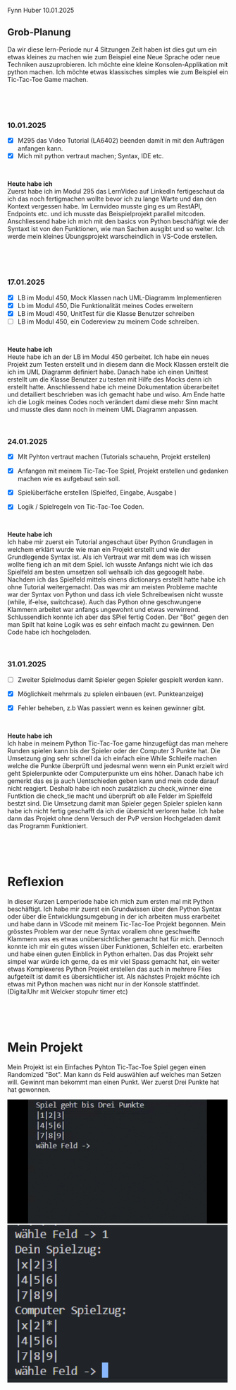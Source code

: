 

Fynn Huber
10.01.2025

## Grob-Planung
Da wir diese lern-Periode nur 4 Sitzungen Zeit haben ist dies gut um ein etwas kleines zu machen wie zum Beispiel eine Neue Sprache oder neue Techniken auszuprobieren. Ich möchte eine kleine Konsolen-Applikation mit python machen. Ich möchte etwas klassisches simples wie zum Beispiel ein Tic-Tac-Toe Game machen. 

&nbsp;
 
&nbsp;

### 10.01.2025

- [x] M295 das Video Tutorial (LA6402) beenden damit in mit den Aufträgen anfangen kann.
- [x] Mich mit python vertraut machen; Syntax, IDE etc.
      
&nbsp;

**Heute habe ich**     
Zuerst habe ich im Modul 295 das LernVideo auf LinkedIn fertigeschaut da ich das noch fertigmachen wollte bevor ich zu lange Warte und dan den Kontext vergessen habe. Im Lernvideo musste ging es um RestAPI, Endpoints etc. und ich musste das Beispielprojekt parallel mitcoden. Anschliessend habe ich mich mit den basics von Python beschäftigt wie der Syntaxt ist von den Funktionen, wie man Sachen ausgibt und so weiter. Ich werde mein kleines Übungsprojekt warscheindlich in VS-Code erstellen.

&nbsp;
 
&nbsp;

### 17.01.2025

- [x] LB im Modul 450, Mock Klassen nach UML-Diagramm Implementieren
- [x] Lb im Modul 450, Die Funktionalität meines Codes erweitern
- [x] LB im Moudl 450, UnitTest für die Klasse Benutzer schreiben
- [ ] LB im Modul 450, ein Codereview zu meinem Code schreiben. 
      
&nbsp;

**Heute habe ich**   
Heute habe ich an der LB im Modul 450 gerbeitet. Ich habe ein neues Projekt zum Testen erstellt und in diesem dann die Mock Klassen erstellt die ich im UML Diagramm definiert habe. Danach habe ich einen Unittest erstellt um die Klasse Benutzer zu testen mit Hilfe des Mocks denn ich erstellt hatte. Anschliessend habe ich meine Dokumentation überarbeitet und detailiert beschrieben was ich gemacht habe und wiso. Am Ende hatte ich die Logik meines Codes noch verändert dami diese mehr Sinn macht und musste dies dann noch in meinem UML Diagramm anpassen.
&nbsp;
 
&nbsp;

### 24.01.2025

- [x] MIt Pyhton vertraut machen (Tutorials schauehn, Projekt erstellen)
- [x] Anfangen mit meinem Tic-Tac-Toe Spiel, Projekt erstellen und gedanken machen wie es aufgebaut sein soll.
- [x]  Spielüberfäche erstellen (Spielfed, Eingabe, Ausgabe )
- [x]  Logik / Spielregeln von Tic-Tac-Toe Coden.
      
      
&nbsp;

**Heute habe ich**   
Ich habe mir zuerst ein Tutorial angeschaut über Python Grundlagen in welchem erklärt wurde wie man ein Projekt erstellt und wie der Grundlegende Syntax ist. Als ich Vertraut war mit dem was ich wissen wollte fieng ich an mit dem Spiel. Ich wusste Anfangs nicht wie ich das Spielfeld am besten umsetzen soll wehsalb ich das gegoogelt habe. Nachdem ich das Spielfeld mittels einens dictionarys erstellt hatte habe ich ohne Tutorial weitergemacht. Das was mir am meisten Probleme machte war der Syntax von Python und dass ich viele Schreibewisen nicht wusste (while, if-else, switchcase). Auch das Python ohne geschwungene Klammern arbeitet war anfangs ungewohnt und etwas verwirrend. Schlussendlich konnte ich aber das SPiel fertig Coden. Der "Bot" gegen den man Spilt hat keine Logik was es sehr einfach macht zu gewinnen. Den Code habe ich hochgeladen.
&nbsp;
 
&nbsp;

### 31.01.2025

- [ ] Zweiter Spielmodus damit Spieler gegen Spieler gespielt werden kann. 
- [x] Möglichkeit mehrmals zu spielen einbauen (evt. Punkteanzeige)
- [x] Fehler beheben, z.b Was passiert wenn es keinen gewinner gibt.
      
      
&nbsp;

**Heute habe ich**   
Ich habe in meinem Python Tic-Tac-Toe game hinzugefügt das man mehere Runden spielen kann bis der Spieler oder der Computer 3 Punkte hat. Die Umsetzung ging sehr schnell da ich einfach eine While Schleife machen welche die Punkte überprüft und jedesmal wenn wenn ein Punkt erzielt wird geht Spielerpunkte oder Computerpunkte um eins höher. Danach habe ich gemerkt das es ja auch Uentschieden geben kann und mein code darauf nicht reagiert. Deshalb habe ich noch zusätzlich zu check_winner eine Funtktion die check_tie macht und überprüft ob alle Felder im Spielfeld bestzt sind. Die Umsetzung damit man Spieler gegen Spieler spielen kann habe ich nicht fertig geschafft da ich die übersicht verloren habe. Ich habe dann das Projekt ohne denn Versuch der PvP version Hochgeladen damit das Programm Funktioniert.

&nbsp;
 
&nbsp;

# Reflexion
In dieser Kurzen Lernperiode habe ich mich zum ersten mal mit Python beschäftigt. Ich habe mir zuerst ein Grundwissen über den Python Syntax oder über die Entwicklungsumgebung in der ich arbeiten muss erarbeitet und habe dann in VScode mit meinem Tic-Tac-Toe Projekt begonnen. Mein grösstes Problem war der neue Syntax vorallem ohne geschweifte Klammern was es etwas unübersichtlicher gemacht hat für mich. Dennoch konnte ich mir ein gutes wissen über Funktionen, Schleifen etc. erarbeiten und habe einen guten Einblick in Python erhalten. Das das Projekt sehr simpel war würde ich gerne, da es mir viel Spass gemacht hat, ein weiter etwas Komplexeres Python Projekt erstellen das auch in mehrere Files aufgeteilt ist damit es übersichtlicher ist. Als nächstes Projekt möchte ich etwas mit Python machen was nicht nur in der Konsole stattfindet. (DigitalUhr mit Welcker stopuhr timer etc)

&nbsp;
 
&nbsp;

# Mein Projekt
Mein Projekt ist ein Einfaches Pyhton Tic-Tac-Toe Spiel gegen einen Randomized "Bot". Man kann ds Feld auswählen auf welches man Setzen will. Gewinnt man bekommt man einen Punkt. Wer zuerst Drei Punkte hat hat gewonnen.

<img src="https://github.com/Fynn8962/Lern-Periode-8/blob/main/LP8-Gif-Python1.gif" alt="Gif Python Spiel" width="500" >
<img src="https://github.com/Fynn8962/Lern-Periode-8/blob/main/LP8-png-Python.png" alt="GIF zu Responsive Design" width="500" >
